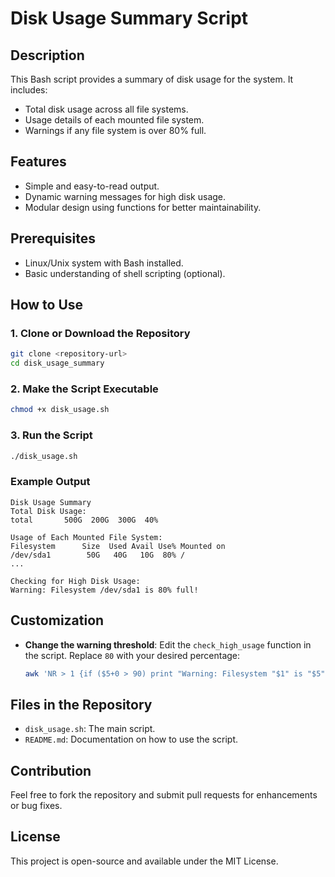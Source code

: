 # Disk Usage Summary Script

## Description
This Bash script provides a summary of disk usage for the system. It includes:
- Total disk usage across all file systems.
- Usage details of each mounted file system.
- Warnings if any file system is over 80% full.

## Features
- Simple and easy-to-read output.
- Dynamic warning messages for high disk usage.
- Modular design using functions for better maintainability.

## Prerequisites
- Linux/Unix system with Bash installed.
- Basic understanding of shell scripting (optional).

## How to Use

### 1. Clone or Download the Repository
```bash
git clone <repository-url>
cd disk_usage_summary
```

### 2. Make the Script Executable
```bash
chmod +x disk_usage.sh
```

### 3. Run the Script
```bash
./disk_usage.sh
```

### Example Output
```
Disk Usage Summary
Total Disk Usage:
total       500G  200G  300G  40%

Usage of Each Mounted File System:
Filesystem      Size  Used Avail Use% Mounted on
/dev/sda1        50G   40G   10G  80% /
...

Checking for High Disk Usage:
Warning: Filesystem /dev/sda1 is 80% full!
```

## Customization
- **Change the warning threshold**:
  Edit the `check_high_usage` function in the script. Replace `80` with your desired percentage:
  ```bash
  awk 'NR > 1 {if ($5+0 > 90) print "Warning: Filesystem "$1" is "$5" full!"}'
  ```

## Files in the Repository
- `disk_usage.sh`: The main script.
- `README.md`: Documentation on how to use the script.

## Contribution
Feel free to fork the repository and submit pull requests for enhancements or bug fixes.

## License
This project is open-source and available under the MIT License.

